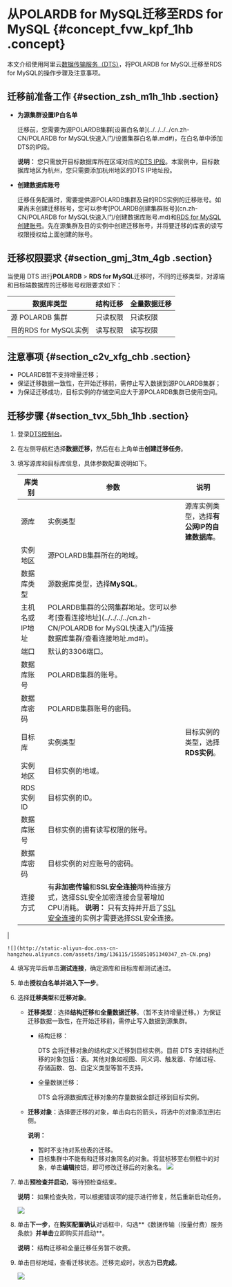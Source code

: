 # 从POLARDB for MySQL迁移至RDS for MySQL {#concept_fvw_kpf_1hb .concept}

本文介绍使用阿里云[数据传输服务（DTS）](https://help.aliyun.com/product/26590.html)，将POLARDB for MySQL迁移至RDS for MySQL的操作步骤及注意事项。

## 迁移前准备工作 {#section_zsh_m1h_1hb .section}

-   **为源集群设置IP白名单** 

    迁移前，您需要为源POLARDB集群[设置白名单](../../../../cn.zh-CN/POLARDB for MySQL快速入门/设置集群白名单.md#)，在白名单中添加DTS的IP段。

    **说明：** 您只需放开目标数据库所在区域对应的[DTS IP段](https://help.aliyun.com/document_detail/84900.html)。本案例中，目标数据库地区为杭州，您只需要添加杭州地区的DTS IP地址段。

-   **创建数据库账号** 

    迁移任务配置时，需要提供源POLARDB集群及目的RDS实例的迁移账号。如果尚未创建迁移账号，您可以参考[POLARDB创建集群账号](cn.zh-CN/POLARDB for MySQL快速入门/创建数据库账号.md)和[RDS for MySQL创建账号](https://help.aliyun.com/document_detail/96089.html)。先在源集群及目的实例中创建迁移账号，并将要迁移的库表的读写权限授权给上面创建的账号。


## 迁移权限要求 {#section_gmj_3tm_4gb .section}

当使用 DTS 进行**POLARDB** \> **RDS for MySQL**迁移时，不同的迁移类型，对源端和目标端数据库的迁移账号权限要求如下：

|数据库类型|结构迁移|全量数据迁移|
|-----|----|------|
|源 POLARDB 集群|只读权限|只读权限|
|目的RDS for MySQL实例|读写权限|读写权限|

## 注意事项 {#section_c2v_xfg_chb .section}

-   POLARDB暂不支持增量迁移；
-   保证迁移数据一致性，在开始迁移前，需停止写入数据到源POLARDB集群；
-   为保证迁移成功，目标实例的存储空间应大于源POLARDB集群已使用空间。

## 迁移步骤 {#section_tvx_5bh_1hb .section}

1.  登录[DTS控制台](https://dts.console.aliyun.com/)。
2.  在左侧导航栏选择**数据迁移**，然后在右上角单击**创建迁移任务**。
3.  填写源库和目标库信息，具体参数配置说明如下。

    |库类别|参数|说明|
    |---|--|--|
    |源库|实例类型|源库实例类型，选择**有公网IP的自建数据库**。|
    |实例地区|源POLARDB集群所在的地域。|
    |数据库类型|源数据库类型，选择**MySQL**。|
    |主机名或IP地址|POLARDB集群的公网集群地址。您可以参考[查看连接地址](../../../../cn.zh-CN/POLARDB for MySQL快速入门/连接数据库集群/查看连接地址.md#)。|
    |端口|默认的3306端口。|
    |数据库账号|POLARDB集群的账号。|
    |数据库密码|POLARDB集群账号的密码。|
    |目标库|实例类型|目标实例的类型，选择**RDS实例**。|
    |实例地区|目标实例的地域。|
    |RDS实例ID|目标实例的ID。|
    |数据库账号|目标实例的拥有读写权限的账号。|
    |数据库密码|目标实例的对应账号的密码。|
    |连接方式|有**非加密传输**和**SSL安全连接**两种连接方式，选择SSL安全加密连接会显著增加CPU消耗。 **说明：** 只有支持并开启了[SSL安全连接](https://help.aliyun.com/document_detail/96120.html)的实例才需要选择SSL安全连接。

 |

    ![](http://static-aliyun-doc.oss-cn-hangzhou.aliyuncs.com/assets/img/136115/155851051340347_zh-CN.png)

4.  填写完毕后单击**测试连接**，确定源库和目标库都测试通过。
5.  单击**授权白名单并进入下一步**。
6.  选择**迁移类型**和**迁移对象**。

    -   **迁移类型**：选择**结构迁移**和**全量数据迁移**。（暂不支持增量迁移。）为保证迁移数据一致性，在开始迁移前，需停止写入数据到源集群。
        -   结构迁移：

            DTS 会将迁移对象的结构定义迁移到目标实例。目前 DTS 支持结构迁移的对象包括：表。其他对象如视图、同义词、触发器、存储过程、存储函数、包、自定义类型等暂不支持。

        -   全量数据迁移：

            DTS 会将源数据库迁移对象的存量数据全部迁移到目标实例。

    -   **迁移对象**：选择要迁移的对象，单击向右的箭头，将选中的对象添加到右侧。

        **说明：** 

        -   暂时不支持对系统表的迁移。
        -   目标集群中不能有和迁移对象同名的对象。将鼠标移至右侧框中的对象，单击**编辑**按钮，即可修改迁移后的对象名。
    ![](http://static-aliyun-doc.oss-cn-hangzhou.aliyuncs.com/assets/img/136115/155851051340349_zh-CN.png)

7.  单击**预检查并启动**，等待预检查结束。

    **说明：** 如果检查失败，可以根据错误项的提示进行修复，然后重新启动任务。

    ![](http://static-aliyun-doc.oss-cn-hangzhou.aliyuncs.com/assets/img/136115/155851051340350_zh-CN.png)

8.  单击**下一步**，在**购买配置确认**对话框中，勾选**《数据传输（按量付费）服务条款》**并单击**立即购买并启动**。

    **说明：** 结构迁移和全量迁移任务暂不收费。

9.  单击目标地域，查看迁移状态。迁移完成时，状态为**已完成**。

    ![](http://static-aliyun-doc.oss-cn-hangzhou.aliyuncs.com/assets/img/136115/155851051340351_zh-CN.png)


